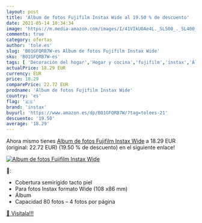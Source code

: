 ```yaml
---
layout: post
title: 'Album de fotos Fujifilm Instax Wide al 19.50 % de descuento'
date: 2021-05-14 10:34:34
image: 'https://m.media-amazon.com/images/I/41VIkUOAe4L._SL500_._SL400_.jpg'
comments: true
category: ofertas
author: 'tole.es'
slug: 'B01GFQRB7W-es Album de fotos Fujifilm Instax Wide'
sku: 'B01GFQRB7W-es'
tags: [ 'Decoración del hogar','Hogar y cocina','fujifilm','instax','Álbumes de fotos', ]
actualPrice: 18.29 EUR
currency: EUR
price: 18.29
comparePrice: 22.72 EUR
prodname: 'Album de fotos Fujifilm Instax Wide'
country: 'es'
flag: '🇪🇸'
brand: 'instax'
buyurl: 'https://www.amazon.es/dp/B01GFQRB7W/?tag=tolees-21'
descuento: '19.50'
average: '18.29'
---
```


Ahora mismo tienes [Album de fotos Fujifilm Instax Wide](https://www.amazon.es/dp/B01GFQRB7W/?tag=tolees-21) a 18.29 EUR (original: 22.72 EUR) (19.50 %  de descuento) en el siguiente enlace!

[![Album de fotos Fujifilm Instax Wide](https://m.media-amazon.com/images/I/41VIkUOAe4L._SL500_._SL400_.jpg)](https://www.amazon.es/dp/B01GFQRB7W/?tag=tolees-21)

🔎:

- Cobertura semirígido tacto piel
- Para fotos Instax formato Wide (108 x86 mm)
- Álbum
- Capacidad 80 fotos – 4 fotos por página

[🛒 Visítala!!!](https://www.amazon.es/dp/B01GFQRB7W/?tag=tolees-21)
